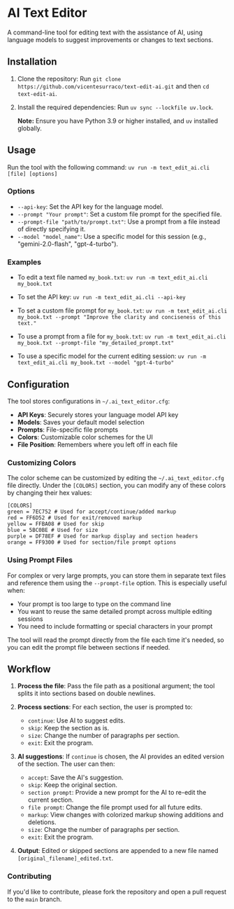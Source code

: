 # AI Text Editor

A command-line tool for editing text with the assistance of AI, using language models to suggest improvements or changes to text sections.

## Installation

1. Clone the repository:
   Run `git clone https://github.com/vicentesurraco/text-edit-ai.git` and then `cd text-edit-ai`.

2. Install the required dependencies:
   Run `uv sync --lockfile uv.lock`.

   **Note:** Ensure you have Python 3.9 or higher installed, and `uv` installed globally.

## Usage

Run the tool with the following command:
`uv run -m text_edit_ai.cli [file] [options]`

### Options

- `--api-key`: Set the API key for the language model.
- `--prompt "Your prompt"`: Set a custom file prompt for the specified file.
- `--prompt-file "path/to/prompt.txt"`: Use a prompt from a file instead of directly specifying it.
- `--model "model_name"`: Use a specific model for this session (e.g., "gemini-2.0-flash", "gpt-4-turbo").

### Examples

- To edit a text file named `my_book.txt`:
  `uv run -m text_edit_ai.cli my_book.txt`

- To set the API key:
  `uv run -m text_edit_ai.cli --api-key`

- To set a custom file prompt for `my_book.txt`:
  `uv run -m text_edit_ai.cli my_book.txt --prompt "Improve the clarity and conciseness of this text."`

- To use a prompt from a file for `my_book.txt`:
  `uv run -m text_edit_ai.cli my_book.txt --prompt-file "my_detailed_prompt.txt"`

- To use a specific model for the current editing session:
  `uv run -m text_edit_ai.cli my_book.txt --model "gpt-4-turbo"`

## Configuration

The tool stores configurations in `~/.ai_text_editor.cfg`:

- **API Keys**: Securely stores your language model API key
- **Models**: Saves your default model selection
- **Prompts**: File-specific file prompts
- **Colors**: Customizable color schemes for the UI
- **File Position**: Remembers where you left off in each file

### Customizing Colors

The color scheme can be customized by editing the `~/.ai_text_editor.cfg` file directly.
Under the `[COLORS]` section, you can modify any of these colors by changing their hex values:

```
[COLORS]
green = 7EC752 # Used for accept/continue/added markup
red = FF6D52 # Used for exit/removed markup
yellow = FFBA08 # Used for skip
blue = 5BC0BE # Used for size
purple = DF78EF # Used for markup display and section headers
orange = FF9300 # Used for section/file prompt options
```

### Using Prompt Files

For complex or very large prompts, you can store them in separate text files and reference them using the `--prompt-file` option. This is especially useful when:

- Your prompt is too large to type on the command line
- You want to reuse the same detailed prompt across multiple editing sessions
- You need to include formatting or special characters in your prompt

The tool will read the prompt directly from the file each time it's needed, so you can edit the prompt file between sections if needed.

## Workflow

1. **Process the file**: Pass the file path as a positional argument; the tool splits it into sections based on double newlines.

2. **Process sections**: For each section, the user is prompted to:
   - `continue`: Use AI to suggest edits.
   - `skip`: Keep the section as is.
   - `size`: Change the number of paragraphs per section.
   - `exit`: Exit the program.

3. **AI suggestions**: If `continue` is chosen, the AI provides an edited version of the section. The user can then:
   - `accept`: Save the AI's suggestion.
   - `skip`: Keep the original section.
   - `section prompt`: Provide a new prompt for the AI to re-edit the current section.
   - `file prompt`: Change the file prompt used for all future edits.
   - `markup`: View changes with colorized markup showing additions and deletions.
   - `size`: Change the number of paragraphs per section.
   - `exit`: Exit the program.

4. **Output**: Edited or skipped sections are appended to a new file named `[original_filename]_edited.txt`.

### Contributing

If you'd like to contribute, please fork the repository and open a pull request to the `main` branch.
